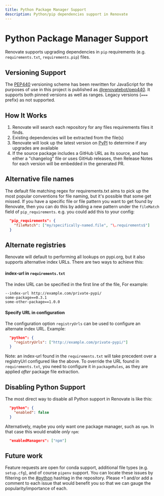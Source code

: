 ```yaml
---
title: Python Package Manager Support
description: Python/pip dependencies support in Renovate
---
```


# Python Package Manager Support

Renovate supports upgrading dependencies in `pip` requirements (e.g. `requirements.txt`, `requirements.pip`) files.

## Versioning Support

The [PEP440](https://www.python.org/dev/peps/pep-0440/) versioning scheme has been rewritten for JavaScript for the purposes of use in this project is published as [@renovatebot/pep440](https://github.com/renovatebot/pep440). It supports both pinned versions as well as ranges. Legacy versions (`===` prefix) as not supported.

## How It Works

1.  Renovate will search each repository for any files requirements files it finds.
2.  Existing dependencies will be extracted from the file(s)
3.  Renovate will look up the latest version on [PyPI](https://pypi.org/) to determine if any upgrades are available
4.  If the source package includes a GitHub URL as its source, and has either a "changelog" file or uses GitHub releases, then Release Notes for each version will be embedded in the generated PR.

## Alternative file names

The default file matching regex for requirements.txt aims to pick up the most popular conventions for file naming, but it's possible that some get missed. If you have a specific file or file pattern you want to get found by Renovate, then you can do this by adding a new pattern under the `fileMatch` field of `pip_requirements`. e.g. you could add this to your config:

```json
  "pip_requirements": {
    "fileMatch": ["my/specifically-named.file", "\.requirements$"]
  }
```

## Alternate registries

Renovate will default to performing all lookups on pypi.org, but it also supports alternative index URLs. There are two ways to achieve this:

#### index-url in `requirements.txt`

The index URL can be specified in the first line of the file, For example:

```
--index-url http://example.com/private-pypi/
some-package==0.3.1
some-other-package==1.0.0
```

#### Specify URL in configuration

The configuration option `registryUrls` can be used to configure an alternate index URL. Example:

```json
  "python": {
    "registryUrls": ["http://example.com/private-pypi/"]
  }
```

Note: an index-url found in the `requirements.txt` will take precedent over a registryUrl configured like the above. To override the URL found in `requirements.txt`, you need to configure it in `packageRules`, as they are applied _after_ package file extraction.

## Disabling Python Support

The most direct way to disable all Python support in Renovate is like this:

```json
  "python": {
    "enabled": false
  }
```

Alternatively, maybe you only want one package manager, such as `npm`. In that case this would enable _only_ `npm`:

```json
  "enabledManagers": ["npm"]
```

## Future work

Feature requests are open for conda support, additional file types (e.g. `setup.cfg`), and of course `pipenv` support. You can locate these issues by filtering on the [#python](https://github.com/renovatebot/renovate/issues?q=is%3Aissue+is%3Aopen+sort%3Aupdated-desc+label%3A%23python) hashtag in the repository. Please +1 and/or add a comment to each issue that would benefit you so that we can gauge the popularity/importance of each.
